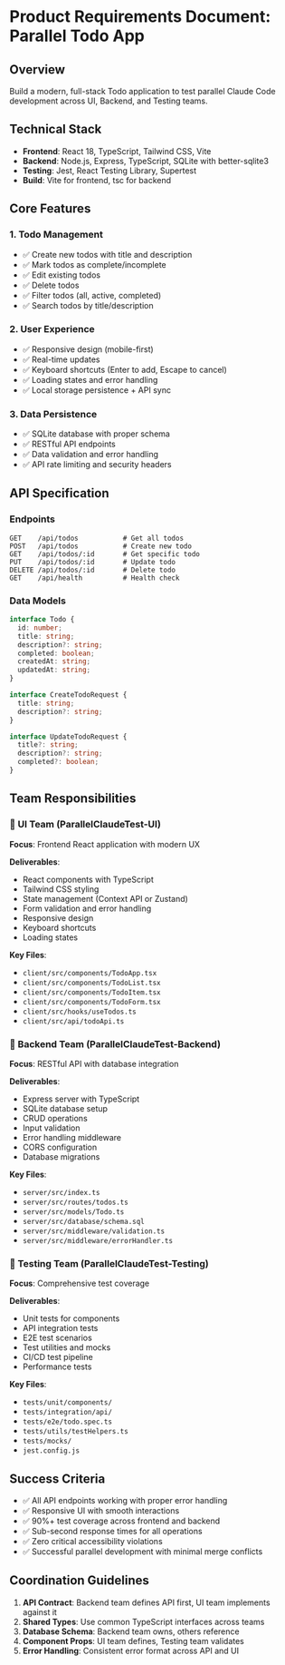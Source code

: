 # Product Requirements Document: Parallel Todo App

## Overview
Build a modern, full-stack Todo application to test parallel Claude Code development across UI, Backend, and Testing teams.

## Technical Stack
- **Frontend**: React 18, TypeScript, Tailwind CSS, Vite
- **Backend**: Node.js, Express, TypeScript, SQLite with better-sqlite3
- **Testing**: Jest, React Testing Library, Supertest
- **Build**: Vite for frontend, tsc for backend

## Core Features

### 1. Todo Management
- ✅ Create new todos with title and description
- ✅ Mark todos as complete/incomplete
- ✅ Edit existing todos
- ✅ Delete todos
- ✅ Filter todos (all, active, completed)
- ✅ Search todos by title/description

### 2. User Experience
- ✅ Responsive design (mobile-first)
- ✅ Real-time updates
- ✅ Keyboard shortcuts (Enter to add, Escape to cancel)
- ✅ Loading states and error handling
- ✅ Local storage persistence + API sync

### 3. Data Persistence
- ✅ SQLite database with proper schema
- ✅ RESTful API endpoints
- ✅ Data validation and error handling
- ✅ API rate limiting and security headers

## API Specification

### Endpoints
```
GET    /api/todos           # Get all todos
POST   /api/todos           # Create new todo
GET    /api/todos/:id       # Get specific todo
PUT    /api/todos/:id       # Update todo
DELETE /api/todos/:id       # Delete todo
GET    /api/health          # Health check
```

### Data Models
```typescript
interface Todo {
  id: number;
  title: string;
  description?: string;
  completed: boolean;
  createdAt: string;
  updatedAt: string;
}

interface CreateTodoRequest {
  title: string;
  description?: string;
}

interface UpdateTodoRequest {
  title?: string;
  description?: string;
  completed?: boolean;
}
```

## Team Responsibilities

### 🎨 UI Team (ParallelClaudeTest-UI)
**Focus**: Frontend React application with modern UX

**Deliverables**:
- React components with TypeScript
- Tailwind CSS styling
- State management (Context API or Zustand)
- Form validation and error handling
- Responsive design
- Keyboard shortcuts
- Loading states

**Key Files**:
- `client/src/components/TodoApp.tsx`
- `client/src/components/TodoList.tsx`
- `client/src/components/TodoItem.tsx`
- `client/src/components/TodoForm.tsx`
- `client/src/hooks/useTodos.ts`
- `client/src/api/todoApi.ts`

### 🔧 Backend Team (ParallelClaudeTest-Backend)
**Focus**: RESTful API with database integration

**Deliverables**:
- Express server with TypeScript
- SQLite database setup
- CRUD operations
- Input validation
- Error handling middleware
- CORS configuration
- Database migrations

**Key Files**:
- `server/src/index.ts`
- `server/src/routes/todos.ts`
- `server/src/models/Todo.ts`
- `server/src/database/schema.sql`
- `server/src/middleware/validation.ts`
- `server/src/middleware/errorHandler.ts`

### 🧪 Testing Team (ParallelClaudeTest-Testing)
**Focus**: Comprehensive test coverage

**Deliverables**:
- Unit tests for components
- API integration tests
- E2E test scenarios
- Test utilities and mocks
- CI/CD test pipeline
- Performance tests

**Key Files**:
- `tests/unit/components/`
- `tests/integration/api/`
- `tests/e2e/todo.spec.ts`
- `tests/utils/testHelpers.ts`
- `tests/mocks/`
- `jest.config.js`

## Success Criteria
- ✅ All API endpoints working with proper error handling
- ✅ Responsive UI with smooth interactions
- ✅ 90%+ test coverage across frontend and backend
- ✅ Sub-second response times for all operations
- ✅ Zero critical accessibility violations
- ✅ Successful parallel development with minimal merge conflicts

## Coordination Guidelines
1. **API Contract**: Backend team defines API first, UI team implements against it
2. **Shared Types**: Use common TypeScript interfaces across teams
3. **Database Schema**: Backend team owns, others reference
4. **Component Props**: UI team defines, Testing team validates
5. **Error Handling**: Consistent error format across API and UI